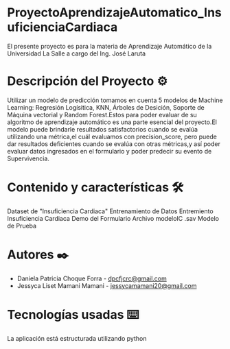 # ProyectoAprendizajeAutomatico_InsuficienciaCardiaca
El presente proyecto es para la materia de Aprendizaje Automático de la Universidad La Salle a cargo del Ing. José Laruta

# Descripción del Proyecto ⚙️
Utilizar un modelo de predicción tomamos en cuenta 5 modelos de Machine Learning: Regresión Logísitica, KNN, Árboles de Desición, Soporte de Máquina vectorial y Random Forest.Estos para poder evaluar de su algoritmo de aprendizaje automático es una parte esencial del proyecto.El modelo puede brindarle resultados satisfactorios cuando se evalúa utilizando una métrica,el cuál evaluamos con precision_score, pero puede dar resultados deficientes cuando se evalúa con otras métricas,y así poder evaluar datos ingresados en el formulario y poder predecir su evento de Supervivencia.


# Contenido y características 🛠️
Dataset de "Insuficiencia Cardiaca"
Entrenamiento de Datos
Entremiento Insuficiencia Cardiaca
Demo del Formulario
Archivo modeloIC .sav
Modelo de Prueba

# Autores ✒️
- Daniela Patricia Choque Forra  - dpcfjcrc@gmail.com
- Jessyca Liset Mamani Mamani - jessycamamani20@gmail.com

# Tecnologías usadas ⌨️
La aplicación está estructurada utilizando python
